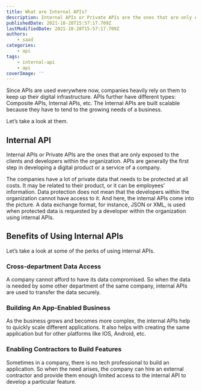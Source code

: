 ```yaml
---
title: What are Internal APIs?
description: Internal APIs or Private APIs are the ones that are only exposed to the clients and developers within the organization. Let's look at some of the benefits of internal APIs.
publishedDate: 2021-10-28T15:57:17.709Z
lastModifiedDate: 2021-10-28T15:57:17.709Z
authors:
    - saad
categories:
    - api
tags:
    - internal-api
    - api
coverImage: ''
---
```


<Lead>
	Since APIs are used everywhere now, companies heavily rely on them to keep
	up their digital infrastructure. APIs further have different types:
	Composite APIs, Internal APIs, etc. The Internal APIs are built scalable
	because they have to tend to the growing needs of a business.
</Lead>

Let’s take a look at them.

## Internal API

Internal APIs or Private APIs are the ones that are only exposed to the clients and developers within the organization. APIs are generally the first step in developing a digital product or a service of a company.

The companies have a lot of private data that needs to be protected at all costs. It may be related to their product, or it can be employees’ information. Data protection does not mean that the developers within the organization cannot have access to it. And here, the internal APIs come into the picture. A data exchange format, for instance, JSON or XML, is used when protected data is requested by a developer within the organization using internal APIs.

## Benefits of Using Internal APIs

Let’s take a look at some of the perks of using internal APIs.

### Cross-department Data Access

A company cannot afford to have its data compromised. So when the data is needed by some other department of the same company, internal APIs are used to transfer the data securely.

### Building An App-Enabled Business

As the business grows and becomes more complex, the internal APIs help to quickly scale different applications. It also helps with creating the same application but for other platforms like IOS, Android, etc.

### Enabling Contractors to Build Features

Sometimes in a company, there is no tech professional to build an application. So when the need arises, the company can hire an external contractor and provide them enough limited access to the internal API to develop a particular feature.
